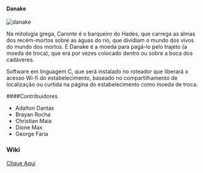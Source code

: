 #### Danake

![danake](https://cloud.githubusercontent.com/assets/6604658/10611878/faa58a68-772c-11e5-9e5f-9af11e942e5f.png)

Na mitologia grega, Caronte é o barqueiro do Hades, que carrega as almas dos recém-mortos sobre as águas do rio, que dividiam o mundo dos vivos do mundo dos mortos. E Danake é a moeda para pagá-lo pelo trajeto (a moeda de troca), que era por vezes colocado dentro ou sobre a boca dos cadáveres.

Software em linguagem C, que será instalado no roteador que liberará o acesso Wi-fi do estabelecimento, baseado no compartilhamento de localização ou curtida na página do estabelecimento como moeda de troca.


####Contribuidores 

* Adalton Dantas
* Brayan Rocha
* Christian Maia
* Dione Max
* George Faria

### Wiki 

[Clique Aqui](https://github.com/donatelloferraz/Danake/wiki)
